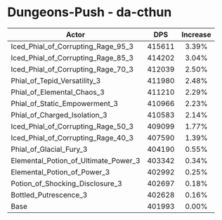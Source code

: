 # Dungeons-Push - da-cthun
| Actor | DPS | Increase |
|---|:---:|:---:|
|Iced_Phial_of_Corrupting_Rage_95_3|415611|3.39%|
|Iced_Phial_of_Corrupting_Rage_85_3|414202|3.04%|
|Iced_Phial_of_Corrupting_Rage_70_3|412039|2.50%|
|Phial_of_Tepid_Versatility_3|411980|2.48%|
|Phial_of_Elemental_Chaos_3|411210|2.29%|
|Phial_of_Static_Empowerment_3|410966|2.23%|
|Phial_of_Charged_Isolation_3|410583|2.14%|
|Iced_Phial_of_Corrupting_Rage_50_3|409099|1.77%|
|Iced_Phial_of_Corrupting_Rage_40_3|407590|1.39%|
|Phial_of_Glacial_Fury_3|404190|0.55%|
|Elemental_Potion_of_Ultimate_Power_3|403342|0.34%|
|Elemental_Potion_of_Power_3|402992|0.25%|
|Potion_of_Shocking_Disclosure_3|402697|0.18%|
|Bottled_Putrescence_3|402628|0.16%|
|Base|401993|0.00%|
